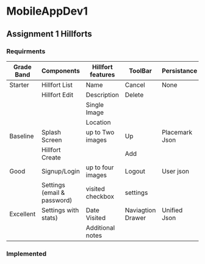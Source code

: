 # MobileAppDev1

## Assignment 1 Hillforts

### Requirments

| Grade Band | Components | Hillfort features | ToolBar | Persistance |
| ---------- | ---------- | ----------------- | ------- | ----------- |
| Starter | Hillfort List | Name | Cancel | None |
|            | Hillfort Edit | Description | Delete | |
|            | | Single Image |  |  |
|            |  | Location |  |  |
| Baseline | Splash Screen | up to Two images | Up | Placemark Json |
|            | Hillfort Create | | Add |  |
| Good | Signup/Login | up to four images | Logout | User json |
|            | Settings (email & password) | visited checkbox | settings |  |
| Excellent | Settings with stats) | Date Visited | Naviagtion Drawer | Unified Json |
|  | | Additional notes | | |

### Implemented
